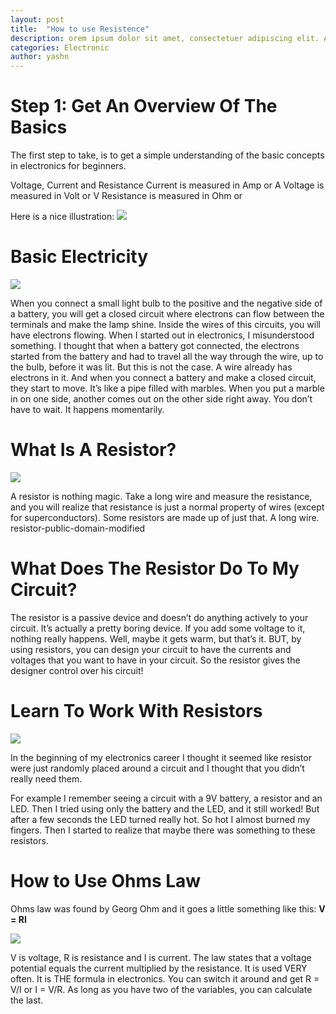 ```yaml
---
layout: post
title:  "How to use Resistence"
description: orem ipsum dolor sit amet, consectetuer adipiscing elit. Aenean commodo ligula eget dolor. Aenean massa. Cum sociis natoque penatibus et magnis dis parturient montes, nascetur ridiculus mus. 
categories: Electronic
author: yashn
---
```


# Step 1: Get An Overview Of The Basics

The first step to take, is to get a simple understanding of the basic concepts in electronics for beginners.

Voltage, Current and Resistance
 Current is measured in Amp or A
 Voltage is measured in Volt or V
 Resistance is measured in Ohm or 


Here is a nice illustration:
![]({{site.baseurl}}/images/Ohms-law-cartoon-cropped.jpg)


# Basic Electricity

![]({{site.baseurl}}/images/bulb-battery-105x300.png)

When you connect a small light bulb to the positive and the negative side of a battery, you will get a closed circuit where electrons can flow between the terminals and make the lamp shine. Inside the wires of this circuits, you will have electrons flowing.
When I started out in electronics, I misunderstood something. I thought that when a battery got connected, the electrons started from the battery and had to travel all the way through the wire, up to the bulb, before it was lit. But this is not the case.
A wire already has electrons in it. And when you connect a battery and make a closed circuit, they start to move. It’s like a pipe filled with marbles. When you put a marble in on one side, another comes out on the other side right away. You don’t have to wait. It happens momentarily.



# What Is A Resistor?

![]({{site.baseurl}}/images/resistor-public-domain-modified.jpg)

A resistor is nothing magic. Take a long wire and measure the resistance, and you will realize that resistance is just a normal property of wires (except for superconductors).
Some resistors are made up of just that. A long wire.
resistor-public-domain-modified


# What Does The Resistor Do To My Circuit?

The resistor is a passive device and doesn’t do anything actively to your circuit.
It’s actually a pretty boring device. If you add some voltage to it, nothing really happens. Well, maybe it gets warm, but that’s it.
BUT, by using resistors, you can design your circuit to have the currents and voltages that you want to have in your circuit.
So the resistor gives the designer control over his circuit!


# Learn To Work With Resistors

![]({{site.baseurl}}/images/current-limiting-resistor-with-led.png)

In the beginning of my electronics career I thought it seemed like resistor were just randomly placed around a circuit and I thought that you didn’t really need them.

For example I remember seeing a circuit with a 9V battery, a resistor and an LED. Then I tried using only the battery and the LED, and it still worked!
But after a few seconds the LED turned really hot. So hot I almost burned my fingers. Then I started to realize that maybe there was something to these resistors.


# How to Use Ohms Law

Ohms law was found by Georg Ohm and it goes a little something like this:
**V = RI**

![]({{site.baseurl}}/images/simple-circuit-1.png)

V is voltage, R is resistance and I is current.
The law states that a voltage potential equals the current multiplied by the resistance.
It is used VERY often. It is THE formula in electronics.
You can switch it around and get R = V/I or I = V/R. As long as you have two of the variables, you can calculate the last.
